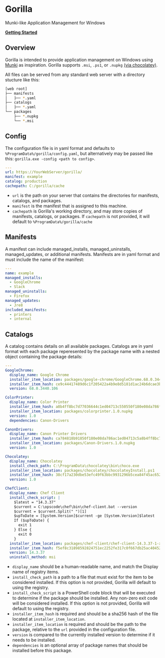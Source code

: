 # Gorilla
Munki-like Application Management for Windows

**[Getting Started](https://github.com/1dustindavis/gorilla/wiki)**

## Overview
Gorilla is intended to provide application management on Windows using [Munki](https://github.com/munki/munki) as inspiration.
Gorilla supports `.msi`, `.ps1`, or `.nupkg` [(via chocolatey)](https://github.com/chocolatey/choco).

All files can be served from any standard web server with a directory stucture like this:

```bash
[web root]
├── manifests
│   ├── *.yaml
├── catalogs
│   ├── *.yaml
└── packages
    ├── *.nupkg
    └── *.msi
```

## Config
The configuration file is in yaml format and defaults to `%ProgramData%/gorilla/config.yaml`, but alternatively may be passed like this: `gorilla.exe -config <path to config>`.

```yaml
---
url: https://YourWebServer/gorilla/
manifest: example
catalog: production
cachepath: C:/gorilla/cache
```

* `url` is the path on your server that contains the directories for manifests, catalogs, and packages.
* `manifest` is the manifest that is assigned to this machine.
* `cachepath` is Gorilla's working directory, and may store copies of manifests, catalogs, or packages. If `cachepath` is not provided, it will default to `%ProgramData%/gorilla/cache`

## Manifests
A manifest can include managed_installs, managed_uninstalls, managed_updates, or additional manifests. Manifests are in yaml format and must include the name of the manifest:

```yaml
---
name: example
managed_installs:
  - GoogleChrome
  - Slack
managed_uninstalls:
  - Firefox
managed_updates:
  - Jre8
included_manifests:
  - printers
  - internal
```
## Catalogs
A catalog contains details on all available packages. Catalogs are in yaml format with each package reperesented by the package name with a nested object containing the package details:

```yaml
---
GoogleChrome:
  display_name: Google Chrome
  installer_item_location: packages/google-chrome/GoogleChrome.68.0.3440.106.nupkg
  installer_item_hash: ce9c44417489d6c1f205422a4b9e8d5181d1ac24b6dcae3bd68ec315efdeb18b
  version: 68.0.3440.106

ColorPrinter:
  display_name: Color Printer
  installer_item_hash: a8b4ff8bc7d77036644c1ed04713c550550f180e08da786fbca784818b918dac
  installer_item_location: packages/colorprinter.1.0.nupkg
  version: 1.0
  dependencies: Canon-Drivers

CanonDrivers:
  display_name: Canon Printer Drivers
  installer_item_hash: ca784818b91850f180e08da786ac1ed04713c5a8b4ff8bc7d77036644dac505aec
  installer_item_location: packages/Canon-Drivers.1.0.nupkg
  version: 1.0

Chocolatey:
  display_name: Chocolatey
  install_check_path: C:\ProgramData\chocolatey\bin\choco.exe
  installer_item_location: packages/chocolatey/chocolateyInstall.ps1
  installer_item_hash: 38cf17a230dbe53efc49f63bbc9931296b5cea84f45ac6528ce60767fe370230
  version: 1.0

ChefClient:
  display_name: Chef Client
  install_check_script: |
    $latest = "14.3.37"
    $current = C:\opscode\chef\bin\chef-client.bat --version
    $current = $current.Split(" ")[1]
    $upToDate = [System.Version]$current -ge [System.Version]$latest
    If ($upToDate) {
      exit 1
    } Else {
      exit 0
    }
  installer_item_location: packages/chef-client/chef-client-14.3.37-1-x64.msi
  installer_item_hash: f5ef8c31898592824751ec2252fe317c0f667db25ac40452710c8ccf35a1b28d
  version: 14.3.37
  uninstall_method: msi

```

* `display_name` should be a human-readable name, and match the Display name of registry items.
* `install_check_path` is a path to a file that must exist for the item to be considered installed. If this option is not provided, Gorilla will default to using the registry.
* `install_check_script` is a PowerShell code block that will be executed to determine if the package should be installed. Any non-zero exit code will be considered installed. If this option is not provided, Gorilla will default to using the registry.
* `installer_item_hash` is required and should be a sha256 hash of the file located at `installer_item_location`.
* `installer_item_location` is required and should be the path to the package, relative to the `url` provided in the configuration file.
* `version` is compared to the currently installed version to determine if it needs to be installed.
* `dependencies` is an optional array of package names that should be installed before this package.
